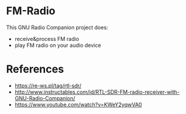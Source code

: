 # FM-Radio
This GNU Radio Companion project does:
* receive&process FM radio
* play FM radio on your audio device

# References
* https://re-ws.pl/tag/rtl-sdr/
* http://www.instructables.com/id/RTL-SDR-FM-radio-receiver-with-GNU-Radio-Companion/
* https://www.youtube.com/watch?v=KWeY2yqwVA0

